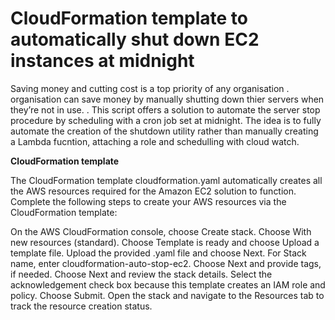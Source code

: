 # CloudFormation template to automatically shut down EC2 instances at midnight

Saving money and cutting cost is a top priority of any organisation . organisation can save money by manually shutting down thier servers when they’re not in use. . This script offers a solution to automate the server stop  procedure by scheduling with a cron job set at midnight. The idea is to fully automate the creation of the shutdown utility rather than manually creating a Lambda fucntion, attaching a role and schedulling with cloud watch.


**CloudFormation template**

The CloudFormation template cloudformation.yaml automatically creates all the AWS resources required for the Amazon EC2 solution to function. Complete the following steps to create your AWS resources via the CloudFormation template:

On the AWS CloudFormation console, choose Create stack.
Choose With new resources (standard).
Choose Template is ready and choose Upload a template file.
Upload the provided .yaml file and choose Next.
For Stack name, enter cloudformation-auto-stop-ec2.
Choose Next and provide tags, if needed.
Choose Next and review the stack details.
Select the acknowledgement check box because this template creates an IAM role and policy.
Choose Submit.
Open the stack and navigate to the Resources tab to track the resource creation status.
